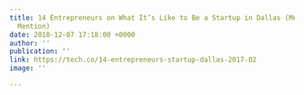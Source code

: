 ```yaml
---
title: 14 Entrepreneurs on What It’s Like to Be a Startup in Dallas (Mentor and Alumni
  Mention)
date: 2018-12-07 17:18:00 +0000
author: ''
publication: ''
link: https://tech.co/14-entrepreneurs-startup-dallas-2017-02
image: ''

---
```

